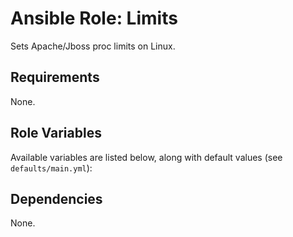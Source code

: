 # Ansible Role: Limits

Sets Apache/Jboss proc limits on Linux.

## Requirements

None.

## Role Variables

Available variables are listed below, along with default values (see `defaults/main.yml`):


## Dependencies

None.


